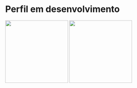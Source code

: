 # Perfil em desenvolvimento

<div align="center" style="display: inline-block">
<img height="200em" src="https://github-readme-stats.vercel.app/api/top-langs/?username=HenriqueMN&layout=compact&langs_count=7&theme=blueberry"/>
<img height="200em" src="https://github-readme-stats.vercel.app/api?username=HenriqueMN&show_icons=true&theme=blueberry"/>
</div>
